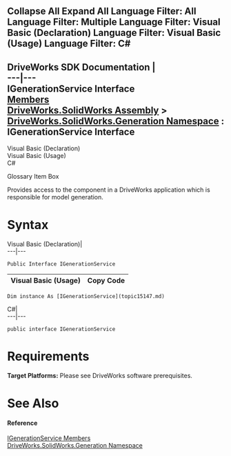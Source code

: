 Collapse All Expand All Language Filter: All  Language Filter: Multiple  Language Filter: Visual Basic (Declaration) Language Filter: Visual Basic (Usage) Language Filter: C#  
---  
DriveWorks SDK Documentation  |   
---|---  
IGenerationService Interface   
[Members](topic15148.md)   
[DriveWorks.SolidWorks Assembly](topic13342.md) > [DriveWorks.SolidWorks.Generation Namespace](topic15094.md) : IGenerationService Interface  
---  
  
Visual Basic (Declaration)    
Visual Basic (Usage)    
C# 

Glossary Item Box

Provides access to the component in a DriveWorks application which is responsible for model generation. 

# Syntax

Visual Basic (Declaration)|   
---|---  
      
    
    Public Interface IGenerationService   
  
Visual Basic (Usage)| Copy Code  
---|---  
      
    
    Dim instance As [IGenerationService](topic15147.md)  
  
C#|   
---|---  
      
    
    public interface IGenerationService   
  
# Requirements

**Target Platforms:** Please see DriveWorks software prerequisites.

# See Also

#### Reference

[IGenerationService Members](topic15148.md)   
[DriveWorks.SolidWorks.Generation Namespace](topic15094.md)


